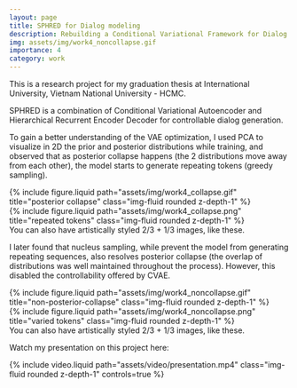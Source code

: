 ```yaml
---
layout: page
title: SPHRED for Dialog modeling
description: Rebuilding a Conditional Variational Framework for Dialog Generation
img: assets/img/work4_noncollapse.gif
importance: 4
category: work
---
```


This is a research project for my graduation thesis at International University, Vietnam National University - HCMC.

SPHRED is a combination of Conditional Variational Autoencoder and Hierarchical Recurrent Encoder Decoder for controllable dialog generation. 

To gain a better understanding of the VAE optimization, I used PCA to visualize in 2D the prior and posterior distributions while training, and observed that as posterior collapse happens (the 2 distributions move away from each other), the model starts to generate repeating tokens (greedy sampling).

<div class="row justify-content-sm-center">
    <div class="col-sm mt-3 mt-md-0">
        {% include figure.liquid path="assets/img/work4_collapse.gif" title="posterior collapse" class="img-fluid rounded z-depth-1" %}
    </div>
    <div class="col-sm mt-3 mt-md-0">
        {% include figure.liquid path="assets/img/work4_collapse.png" title="repeated tokens" class="img-fluid rounded z-depth-1" %}
    </div>
</div>
<div class="caption">
    You can also have artistically styled 2/3 + 1/3 images, like these.
</div>

I later found that nucleus sampling, while prevent the model from generating repeating sequences, also resolves posterior collapse (the overlap of distributions was well maintained throughout the process). However, this disabled the controllability offered by CVAE.

<div class="row justify-content-sm-center">
    <div class="col-sm mt-3 mt-md-0">
        {% include figure.liquid path="assets/img/work4_noncollapse.gif" title="non-posterior-collapse" class="img-fluid rounded z-depth-1" %}
    </div>
    <div class="col-sm mt-3 mt-md-0">
        {% include figure.liquid path="assets/img/work4_noncollapse.png" title="varied tokens" class="img-fluid rounded z-depth-1" %}
    </div>
</div>
<div class="caption">
    You can also have artistically styled 2/3 + 1/3 images, like these.
</div>

Watch my presentation on this project here:

<div class="row justify-content-sm-center">
    <div class="col-sm mt-3 mt-md-0">
        {% include video.liquid path="assets/video/presentation.mp4" class="img-fluid rounded z-depth-1" controls=true %}
    </div>
</div>

